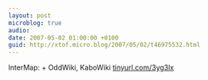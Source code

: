 ```yaml
---
layout: post
microblog: true
audio: 
date: 2007-05-02 01:00:00 +0100
guid: http://xtof.micro.blog/2007/05/02/t46975532.html
---
```

InterMap: + OddWiki, KaboWiki [tinyurl.com/3yg3lx](http://tinyurl.com/3yg3lx)
